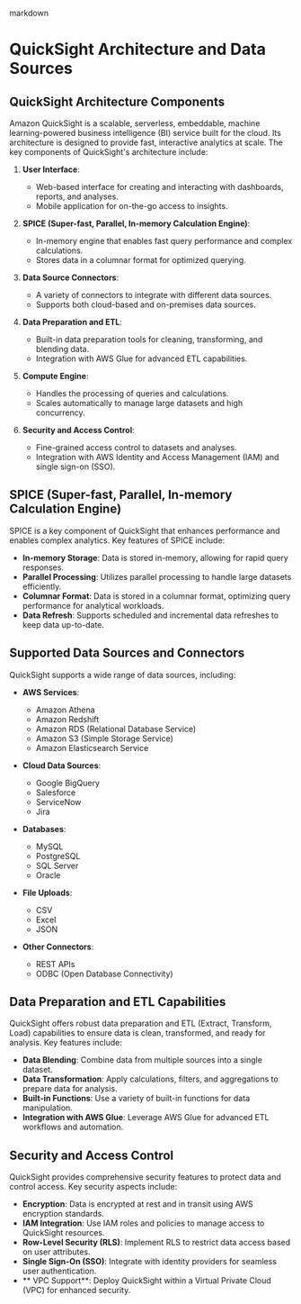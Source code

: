 markdown
# QuickSight Architecture and Data Sources

## QuickSight Architecture Components

Amazon QuickSight is a scalable, serverless, embeddable, machine learning-powered business intelligence (BI) service built for the cloud. Its architecture is designed to provide fast, interactive analytics at scale. The key components of QuickSight's architecture include:

1. **User Interface**: 
   - Web-based interface for creating and interacting with dashboards, reports, and analyses.
   - Mobile application for on-the-go access to insights.

2. **SPICE (Super-fast, Parallel, In-memory Calculation Engine)**:
   - In-memory engine that enables fast query performance and complex calculations.
   - Stores data in a columnar format for optimized querying.

3. **Data Source Connectors**:
   - A variety of connectors to integrate with different data sources.
   - Supports both cloud-based and on-premises data sources.

4. **Data Preparation and ETL**:
   - Built-in data preparation tools for cleaning, transforming, and blending data.
   - Integration with AWS Glue for advanced ETL capabilities.

5. **Compute Engine**:
   - Handles the processing of queries and calculations.
   - Scales automatically to manage large datasets and high concurrency.

6. **Security and Access Control**:
   - Fine-grained access control to datasets and analyses.
   - Integration with AWS Identity and Access Management (IAM) and single sign-on (SSO).

## SPICE (Super-fast, Parallel, In-memory Calculation Engine)

SPICE is a key component of QuickSight that enhances performance and enables complex analytics. Key features of SPICE include:

- **In-memory Storage**: Data is stored in-memory, allowing for rapid query responses.
- **Parallel Processing**: Utilizes parallel processing to handle large datasets efficiently.
- **Columnar Format**: Data is stored in a columnar format, optimizing query performance for analytical workloads.
- **Data Refresh**: Supports scheduled and incremental data refreshes to keep data up-to-date.

## Supported Data Sources and Connectors

QuickSight supports a wide range of data sources, including:

- **AWS Services**:
  - Amazon Athena
  - Amazon Redshift
  - Amazon RDS (Relational Database Service)
  - Amazon S3 (Simple Storage Service)
  - Amazon Elasticsearch Service

- **Cloud Data Sources**:
  - Google BigQuery
  - Salesforce
  - ServiceNow
  - Jira

- **Databases**:
  - MySQL
  - PostgreSQL
  - SQL Server
  - Oracle

- **File Uploads**:
  - CSV
  - Excel
  - JSON

- **Other Connectors**:
  - REST APIs
  - ODBC (Open Database Connectivity)

## Data Preparation and ETL Capabilities

QuickSight offers robust data preparation and ETL (Extract, Transform, Load) capabilities to ensure data is clean, transformed, and ready for analysis. Key features include:

- **Data Blending**: Combine data from multiple sources into a single dataset.
- **Data Transformation**: Apply calculations, filters, and aggregations to prepare data for analysis.
- **Built-in Functions**: Use a variety of built-in functions for data manipulation.
- **Integration with AWS Glue**: Leverage AWS Glue for advanced ETL workflows and automation.

## Security and Access Control

QuickSight provides comprehensive security features to protect data and control access. Key security aspects include:

- **Encryption**: Data is encrypted at rest and in transit using AWS encryption standards.
- **IAM Integration**: Use IAM roles and policies to manage access to QuickSight resources.
- **Row-Level Security (RLS)**: Implement RLS to restrict data access based on user attributes.
- **Single Sign-On (SSO)**: Integrate with identity providers for seamless user authentication.
- ** VPC Support**: Deploy QuickSight within a Virtual Private Cloud (VPC) for enhanced security.
